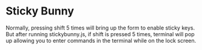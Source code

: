 # Sticky Bunny
Normally, pressing shift 5 times will bring up the form to enable sticky keys. But after running stickybunny.js, if shift is pressed 5 times, terminal will pop up allowing you to enter commands in the terminal while on the lock screen.
